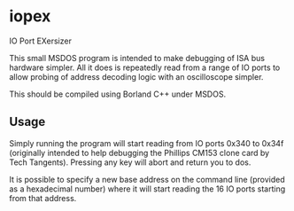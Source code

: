 # iopex
IO Port EXersizer

This small MSDOS program is intended to make debugging of ISA
bus hardware simpler. All it does is repeatedly read from
a range of IO ports to allow probing of address decoding
logic with an oscilloscope simpler.

This should be compiled using Borland C++ under MSDOS.

Usage
-----

Simply running the program will start reading from IO ports
0x340 to 0x34f (originally intended to help debugging the
Phillips CM153 clone card by Tech Tangents). Pressing any
key will abort and return you to dos.

It is possible to specify a new base address on the command
line (provided as a hexadecimal number) where it will start
reading the 16 IO ports starting from that address.
